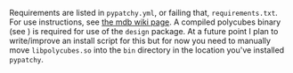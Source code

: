 Requirements are listed in `pypatchy.yml`, or failing that, `requirements.txt`.
For use instructions, see [the mdb wiki page](https://asudev.jira.com/wiki/spaces/MDB/pages/3068624944/The+PyPatchy+Python+Package).
A compiled polycubes binary (see [](https://github.com/Akodiat/polycubes/)) is required for use of the `design` package. At a future point I plan to write/improve an install script for this but for now you need to manually move `libpolycubes.so` into the `bin` directory in the location you've installed `pypatchy`.